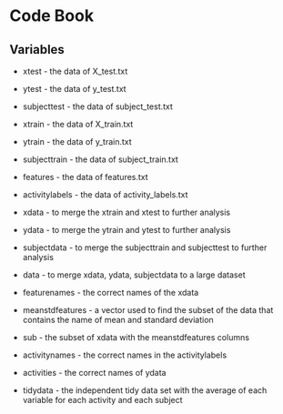 # Code Book
## Variables

- xtest - the data of X_test.txt
- ytest - the data of y_test.txt
- subjecttest - the data of subject_test.txt
- xtrain - the data of X_train.txt
- ytrain - the data of y_train.txt
- subjecttrain - the data of subject_train.txt

- features - the data of features.txt
- activitylabels - the data of activity_labels.txt

- xdata - to merge the xtrain and xtest to further analysis
- ydata - to merge the ytrain and ytest to further analysis
- subjectdata - to merge the subjecttrain and subjecttest to further analysis

- data - to merge xdata, ydata, subjectdata to a large dataset

- featurenames - the correct names of the xdata
- meanstdfeatures - a vector used to find the subset of the data that contains the name of mean and standard deviation
- sub - the subset of xdata with the meanstdfeatures columns

- activitynames - the correct names in the activitylabels
- activities - the correct names of ydata

- tidydata - the independent tidy data set with the average of each variable for each activity and each subject